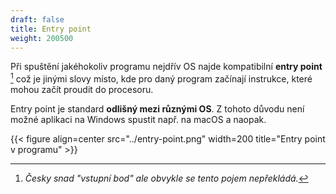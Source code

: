 ```yaml
---
draft: false
title: Entry point
weight: 200500
---
```


Při spuštění jakéhokoliv programu nejdřív OS najde kompatibilní **entry point** [^e] což je jinými slovy místo, kde pro daný program začínají instrukce, které mohou začít proudit do procesoru.

Entry point je standard **odlišný mezi různými OS**. Z tohoto důvodu není možné aplikaci na Windows spustit např. na macOS a naopak.

{{< figure align=center src="../entry-point.png" width=200 title="Entry point v programu" >}}

[^e]: *Česky snad "vstupní bod" ale obvykle se tento pojem nepřekládá.*